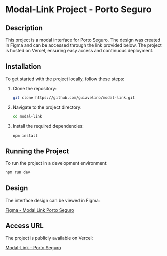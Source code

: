 # Modal-Link Project - Porto Seguro

## Description

This project is a modal interface for Porto Seguro. The design was created in Figma and can be accessed through the link provided below. The project is hosted on Vercel, ensuring easy access and continuous deployment.

## Installation

To get started with the project locally, follow these steps:

1. Clone the repository:
    ```bash
    git clone https://github.com/guiavelino/modal-link.git
    ```
    
2. Navigate to the project directory:
    ```bash
    cd modal-link
    ```

3. Install the required dependencies:
    ```bash
    npm install
    ```

## Running the Project

To run the project in a development environment:

```bash
npm run dev
```

## Design

The interface design can be viewed in Figma:

[Figma - Modal Link Porto Seguro](https://www.figma.com/design/UYbdNLkFBtuNBceUVkH8A8/Modal-Link---Porto-Seguro?node-id=0-1&t=H2RL1KIwzlEUjPnw-0)

## Access URL

The project is publicly available on Vercel:

[Modal-Link - Porto Seguro](https://modal-link.vercel.app/)
